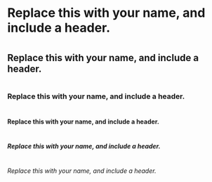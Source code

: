 # <h1> Replace this with your name, and include a header.
  # <h2> Replace this with your name, and include a header.
  # <h3> Replace this with your name, and include a header.
  # <h4> Replace this with your name, and include a header.
  # <h5> Replace this with your name, and include a header.
  # <h6> Replace this with your name, and include a header.
